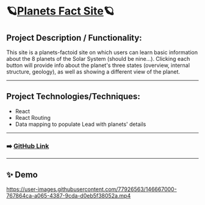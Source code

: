 # 🪐[Planets Fact Site](https://cjmaret.github.io/planets-fact-site-react/)🪐

## Project Description / Functionality: 
This site is a planets-factoid site on which users can learn basic information about the 8 planets of the Solar System (should be nine...). Clicking each button will provide info about the planet's three states (overview, internal structure, geology), as well as showing a different view of the planet. 

---

## Project Technologies/Techniques:
- React
- React Routing
- Data mapping to populate Lead with planets' details

---

### ➡️ [GitHub Link](https://github.com/cjmaret/planets-fact-site-react)

---

## ✨ Demo
https://user-images.githubusercontent.com/77926563/146667000-767864ca-a065-4387-9cda-d0eb5f38052a.mp4
